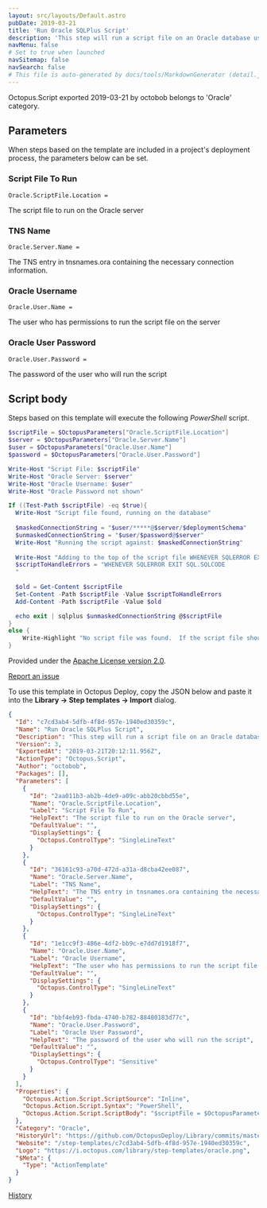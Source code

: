 ```yaml
---
layout: src/layouts/Default.astro
pubDate: 2019-03-21
title: 'Run Oracle SQLPlus Script'
description: 'This step will run a script file on an Oracle database using SQLPlus.  This script assumes you have SQLPlus installed and a TNS entry for the database you wish to connect to.'
navMenu: false
# Set to true when launched
navSitemap: false
navSearch: false
# This file is auto-generated by docs/tools/MarkdownGenerator (detail.js)
---
```


Octopus.Script exported 2019-03-21 by octobob belongs to 'Oracle' category.

## Parameters

When steps based on the template are included in a project's deployment process, the parameters below can be set.


<div class="param">

### Script File To Run

`Oracle.ScriptFile.Location = `

The script file to run on the Oracle server

</div>
        
<div class="param">

### TNS Name

`Oracle.Server.Name = `

The TNS entry in tnsnames.ora containing the necessary connection information.

</div>
        
<div class="param">

### Oracle Username

`Oracle.User.Name = `

The user who has permissions to run the script file on the server

</div>
        
<div class="param">

### Oracle User Password

`Oracle.User.Password = `

The password of the user who will run the script

</div>
        

## Script body

Steps based on this template will execute the following *PowerShell* script.

```powershell
$scriptFile = $OctopusParameters["Oracle.ScriptFile.Location"]
$server = $OctopusParameters["Oracle.Server.Name"]
$user = $OctopusParameters["Oracle.User.Name"]
$password = $OctopusParameters["Oracle.User.Password"]

Write-Host "Script File: $scriptFile"
Write-Host "Oracle Server: $server"
Write-Host "Oracle Username: $user"
Write-Host "Oracle Password not shown"

If ((Test-Path $scriptFile) -eq $true){
  Write-Host "Script file found, running on the database"
  
  $maskedConnectionString = "$user/*****@$server/$deploymentSchema"
  $unmaskedConnectionString = "$user/$password@$server"
  Write-Host "Running the script against: $maskedConnectionString"
  
  Write-Host "Adding to the top of the script file WHENEVER SQLERROR EXIT SQL.SQLCODE"
  $scriptToHandleErrors = "WHENEVER SQLERROR EXIT SQL.SQLCODE
  "
  
  $old = Get-Content $scriptFile
  Set-Content -Path $scriptFile -Value $scriptToHandleErrors
  Add-Content -Path $scriptFile -Value $old

  echo exit | sqlplus $unmaskedConnectionString @$scriptFile
}
else {
	Write-Highlight "No script file was found.  If the script file should be there please verify the location and try again."
}
```

Provided under the [Apache License version 2.0](https://github.com/OctopusDeploy/Library/blob/master/LICENSE.txt).

[Report an issue](https://github.com/OctopusDeploy/Library/issues/new?assignees=&labels=&projects=&template=bug-report.yml&title=Issue%20with%20Run%20Oracle%20SQLPlus%20Script&step-template=Run%20Oracle%20SQLPlus%20Script)

<div class="get-json">

To use this template in Octopus Deploy, copy the JSON below and paste it into the **Library → Step templates → Import** dialog.

```json
{
  "Id": "c7cd3ab4-5dfb-4f8d-957e-1940ed30359c",
  "Name": "Run Oracle SQLPlus Script",
  "Description": "This step will run a script file on an Oracle database using SQLPlus.  This script assumes you have SQLPlus installed and a TNS entry for the database you wish to connect to.",
  "Version": 3,
  "ExportedAt": "2019-03-21T20:12:11.956Z",
  "ActionType": "Octopus.Script",
  "Author": "octobob",
  "Packages": [],
  "Parameters": [
    {
      "Id": "2aa011b3-ab2b-4de9-a09c-abb20cbbd55e",
      "Name": "Oracle.ScriptFile.Location",
      "Label": "Script File To Run",
      "HelpText": "The script file to run on the Oracle server",
      "DefaultValue": "",
      "DisplaySettings": {
        "Octopus.ControlType": "SingleLineText"
      }
    },
    {
      "Id": "36161c93-a70d-472d-a31a-d8cba42ee087",
      "Name": "Oracle.Server.Name",
      "Label": "TNS Name",
      "HelpText": "The TNS entry in tnsnames.ora containing the necessary connection information.",
      "DefaultValue": "",
      "DisplaySettings": {
        "Octopus.ControlType": "SingleLineText"
      }
    },
    {
      "Id": "1e1cc9f3-486e-4df2-bb9c-e7dd7d1918f7",
      "Name": "Oracle.User.Name",
      "Label": "Oracle Username",
      "HelpText": "The user who has permissions to run the script file on the server",
      "DefaultValue": "",
      "DisplaySettings": {
        "Octopus.ControlType": "SingleLineText"
      }
    },
    {
      "Id": "bbf4eb93-fbda-4740-b782-88480183d77c",
      "Name": "Oracle.User.Password",
      "Label": "Oracle User Password",
      "HelpText": "The password of the user who will run the script",
      "DefaultValue": "",
      "DisplaySettings": {
        "Octopus.ControlType": "Sensitive"
      }
    }
  ],
  "Properties": {
    "Octopus.Action.Script.ScriptSource": "Inline",
    "Octopus.Action.Script.Syntax": "PowerShell",
    "Octopus.Action.Script.ScriptBody": "$scriptFile = $OctopusParameters[\"Oracle.ScriptFile.Location\"]\n$server = $OctopusParameters[\"Oracle.Server.Name\"]\n$user = $OctopusParameters[\"Oracle.User.Name\"]\n$password = $OctopusParameters[\"Oracle.User.Password\"]\n\nWrite-Host \"Script File: $scriptFile\"\nWrite-Host \"Oracle Server: $server\"\nWrite-Host \"Oracle Username: $user\"\nWrite-Host \"Oracle Password not shown\"\n\nIf ((Test-Path $scriptFile) -eq $true){\n  Write-Host \"Script file found, running on the database\"\n  \n  $maskedConnectionString = \"$user/*****@$server/$deploymentSchema\"\n  $unmaskedConnectionString = \"$user/$password@$server\"\n  Write-Host \"Running the script against: $maskedConnectionString\"\n  \n  Write-Host \"Adding to the top of the script file WHENEVER SQLERROR EXIT SQL.SQLCODE\"\n  $scriptToHandleErrors = \"WHENEVER SQLERROR EXIT SQL.SQLCODE\n  \"\n  \n  $old = Get-Content $scriptFile\n  Set-Content -Path $scriptFile -Value $scriptToHandleErrors\n  Add-Content -Path $scriptFile -Value $old\n\n  echo exit | sqlplus $unmaskedConnectionString @$scriptFile\n}\nelse {\n\tWrite-Highlight \"No script file was found.  If the script file should be there please verify the location and try again.\"\n}"
  },
  "Category": "Oracle",
  "HistoryUrl": "https://github.com/OctopusDeploy/Library/commits/master/step-templates//opt/buildagent/work/75443764cd38076d/step-templates/oracle-run-script-through-sqlplus.json",
  "Website": "/step-templates/c7cd3ab4-5dfb-4f8d-957e-1940ed30359c",
  "Logo": "https://i.octopus.com/library/step-templates/oracle.png",
  "$Meta": {
    "Type": "ActionTemplate"
  }
}
```

[History](https://github.com/OctopusDeploy/Library/commits/master/step-templates/https://github.com/OctopusDeploy/Library/commits/master/step-templates//opt/buildagent/work/75443764cd38076d/step-templates/oracle-run-script-through-sqlplus.json)

</div>
